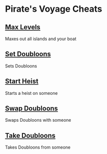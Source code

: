 # Pirate's Voyage Cheats

## [Max Levels](maxLevels.js)
Maxes out all islands and your boat

## [Set Doubloons](setDoubloons.js)
Sets Doubloons

## [Start Heist](startHeist.js)
Starts a heist on someone

## [Swap Doubloons](swapDoubloons.js)
Swaps Doubloons with someone

## [Take Doubloons](takeDoubloons.js)
Takes Doubloons from someone